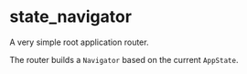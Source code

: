 # state_navigator

A very simple root application router.

The router builds a `Navigator` based on the current `AppState`.
